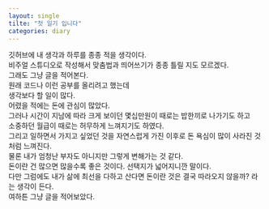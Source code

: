 ```yaml
---
layout: single
tilte: "첫 일기 입니다"
categories: diary
---
```

깃허브에 내 생각과 하루를 종종 적을 생각이다.<br> 
비주얼 스튜디오로 작성해서 맞춤법과 띄어쓰기가 종종 틀릴 지도 모르겠다.<br>
그래도 그냥 글을 적어본다. <br>
원래 코드나 이런 공부를 올리려고 했는데<br> 
생각보다 할 일이 많다.<br> 
어렸을 적에는 돈에 관심이 많았다.<br> 
그러나 시간이 지남에 따라 크게 보이던 몇십만원이 때로는 밥한끼로 나가기도 하고<br> 
소중하던 월급이 때로는 허무하게 느껴지기도 하였다.<br>
그리고 일하면서 가지고 싶었던 것을 자연스럽게 가진 이후로 돈 욕심이 많이 사라진 것처럼 느껴진다.<br> 
물론 내가 엄청난 부자도 아니지만 그렇게 변해가는 것 같다.<br> 
돈이란 건 많으면 많을수록 좋은 것이다. 선택지가 넓어지니깐 말이다.<br> 
다만 그럼에도 내가 삶에 최선을 다하고 산다면 돈이란 것은 결국 따라오지 않을까? 라는 생각이 든다.<br> 
여하튼 그냥 글을 적어보았다. 